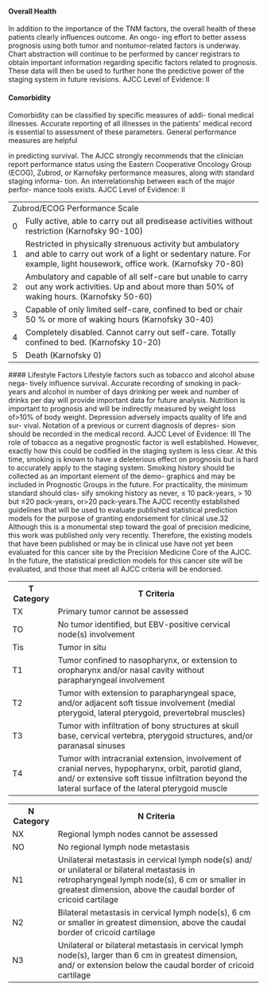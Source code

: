 #### Overall Health  
In addition to the importance of the TNM factors, the overall
health of these patients clearly influences outcome. An ongo-
ing effort to better assess prognosis using both tumor and
nontumor-related factors is underway. Chart abstraction will
continue to be performed by cancer registrars to obtain
important information regarding specific factors related to
prognosis. These data will then be used to further hone the
predictive power of the staging system in future revisions.
AJCC Level of Evidence: II  
#### Comorbidity  
Comorbidity can be classified by specific measures of addi-
tional medical illnesses. Accurate reporting of all illnesses in
the patients' medical record is essential to assessment of
these parameters. General performance measures are helpful  
<!-- PageBreak -->  
<!-- PageNumber="107" -->
<!-- PageHeader="9 Nasopharynx" -->  
in predicting survival. The AJCC strongly recommends that
the clinician report performance status using the Eastern
Cooperative Oncology Group (ECOG), Zubrod, or Karnofsky
performance measures, along with standard staging informa-
tion. An interrelationship between each of the major perfor-
mance tools exists. AJCC Level of Evidence: II  
<table>
<tr>
<td colspan="2">Zubrod/ECOG Performance Scale</td>
</tr>
<tr>
<td>0</td>
<td>Fully active, able to carry out all predisease activities without restriction (Karnofsky 90-100)</td>
</tr>
<tr>
<td>1</td>
<td>Restricted in physically strenuous activity but ambulatory and able to carry out work of a light or sedentary nature. For example, light housework, office work. (Karnofsky 70-80)</td>
</tr>
<tr>
<td>2</td>
<td>Ambulatory and capable of all self-care but unable to carry out any work activities. Up and about more than 50% of waking hours. (Karnofsky 50-60)</td>
</tr>
<tr>
<td>3</td>
<td>Capable of only limited self-care, confined to bed or chair 50 % or more of waking hours (Karnofsky 30-40)</td>
</tr>
<tr>
<td>4</td>
<td>Completely disabled. Cannot carry out self-care. Totally confined to bed. (Karnofsky 10-20)</td>
</tr>
<tr>
<td>5</td>
<td>Death (Karnofsky 0)</td>
</tr>
</table>  
#### Lifestyle Factors  
Lifestyle factors such as tobacco and alcohol abuse nega-
tively influence survival. Accurate recording of smoking in
pack-years and alcohol in number of days drinking per week
and number of drinks per day will provide important data for
future analysis. Nutrition is important to prognosis and will
be indirectly measured by weight loss of>10% of body
weight. Depression adversely impacts quality of life and sur-
vival. Notation of a previous or current diagnosis of depres-
sion should be recorded in the medical record. AJCC Level
of Evidence: III  
The role of tobacco as a negative prognostic factor is well
established. However, exactly how this could be codified in
the staging system is less clear. At this time, smoking is
known to have a deleterious effect on prognosis but is hard to
accurately apply to the staging system. Smoking history
should be collected as an important element of the demo-
graphics and may be included in Prognostic Groups in the
future. For practicality, the minimum standard should clas-
sify smoking history as never, ≤ 10 pack-years, > 10 but ≤20
pack-years, or>20 pack-years.The AJCC recently established guidelines that will be used
to evaluate published statistical prediction models for the
purpose of granting endorsement for clinical use.32 Although
this is a monumental step toward the goal of precision
medicine, this work was published only very recently.
Therefore, the existing models that have been published or  
may be in clinical use have not yet been evaluated for this
cancer site by the Precision Medicine Core of the AJCC. In
the future, the statistical prediction models for this cancer
site will be evaluated, and those that meet all AJCC criteria
will be endorsed.<table>
<tr>
<th>T Category</th>
<th>T Criteria</th>
</tr>
<tr>
<td>TX</td>
<td>Primary tumor cannot be assessed</td>
</tr>
<tr>
<td>TO</td>
<td>No tumor identified, but EBV-positive cervical node(s) involvement</td>
</tr>
<tr>
<td>Tis</td>
<td>Tumor in situ</td>
</tr>
<tr>
<td>T1</td>
<td>Tumor confined to nasopharynx, or extension to oropharynx and/or nasal cavity without parapharyngeal involvement</td>
</tr>
<tr>
<td>T2</td>
<td>Tumor with extension to parapharyngeal space, and/or adjacent soft tissue involvement (medial pterygoid, lateral pterygoid, prevertebral muscles)</td>
</tr>
<tr>
<td>T3</td>
<td>Tumor with infiltration of bony structures at skull base, cervical vertebra, pterygoid structures, and/or paranasal sinuses</td>
</tr>
<tr>
<td>T4</td>
<td>Tumor with intracranial extension, involvement of cranial nerves, hypopharynx, orbit, parotid gland, and/ or extensive soft tissue infiltration beyond the lateral surface of the lateral pterygoid muscle</td>
</tr>
</table><table>
<tr>
<th>N Category</th>
<th>N Criteria</th>
</tr>
<tr>
<td>NX</td>
<td>Regional lymph nodes cannot be assessed</td>
</tr>
<tr>
<td>NO</td>
<td>No regional lymph node metastasis</td>
</tr>
<tr>
<td>N1</td>
<td>Unilateral metastasis in cervical lymph node(s) and/ or unilateral or bilateral metastasis in retropharyngeal lymph node(s), 6 cm or smaller in greatest dimension, above the caudal border of cricoid cartilage</td>
</tr>
<tr>
<td>N2</td>
<td>Bilateral metastasis in cervical lymph node(s), 6 cm or smaller in greatest dimension, above the caudal border of cricoid cartilage</td>
</tr>
<tr>
<td>N3</td>
<td>Unilateral or bilateral metastasis in cervical lymph node(s), larger than 6 cm in greatest dimension, and/ or extension below the caudal border of cricoid cartilage</td>
</tr>
</table>